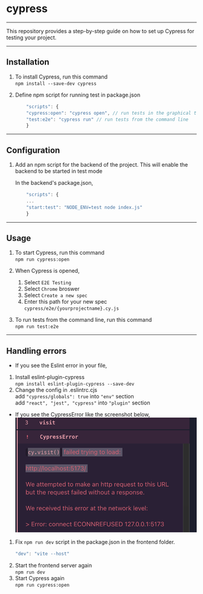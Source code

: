# cypress

---

This repository provides a step-by-step guide on how to set up Cypress for testing your project.

---

## Installation

1. To install Cypress, run this command  
    `npm install --save-dev cypress`

2. Define npm script for running test in package.json

    ```javascript
        "scripts": {
        "cypress:open": "cypress open", // run tests in the graphical test mode
        "test:e2e": "cypress run" // run tests from the command line
        }
    ```

---

## Configuration

1. Add an npm script for the backend of the project. This will enable the backend to be started in test mode

    In the backend's package.json,

    ```javascript
        "scripts": {
        ...
        "start:test": "NODE_ENV=test node index.js"
        }
    ```
---

## Usage

1. To start Cypress, run this command  
    `npm run cypress:open`

2. When Cypress is opened,  
   1) Select `E2E Testing`  
   2) Select `Chrome` broswer  
   3) Select `Create a new spec`  
   4) Enter this path for your new spec `cypress/e2e/{yourprojectname}.cy.js`  

3. To run tests from the command line, run this command  
    `npm run test:e2e`

---

## Handling errors

- If you see the Eslint error in your file,  
1. Install eslint-plugin-cypress  
    `npm install eslint-plugin-cypress --save-dev`  
2. Change the config in .eslintrc.cjs  
    add `"cypress/globals": true` into `"env"` section  
    add `"react", "jest", "cypress"` into `"plugin"` section  

- If you see the CypressError like the screenshot below,  
![Alt text](image/cypressError.png)
1. Fix `npm run dev` script in the package.json in the frontend folder.  
    ```javascript
    "dev": "vite --host"
    ```
2. Start the frontend server again  
   `npm run dev`  
3. Start Cypress again  
   `npm run cypress:open`